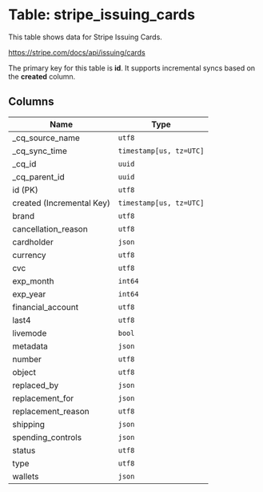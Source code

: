# Table: stripe_issuing_cards

This table shows data for Stripe Issuing Cards.

https://stripe.com/docs/api/issuing/cards

The primary key for this table is **id**.
It supports incremental syncs based on the **created** column.

## Columns

| Name          | Type          |
| ------------- | ------------- |
|_cq_source_name|`utf8`|
|_cq_sync_time|`timestamp[us, tz=UTC]`|
|_cq_id|`uuid`|
|_cq_parent_id|`uuid`|
|id (PK)|`utf8`|
|created (Incremental Key)|`timestamp[us, tz=UTC]`|
|brand|`utf8`|
|cancellation_reason|`utf8`|
|cardholder|`json`|
|currency|`utf8`|
|cvc|`utf8`|
|exp_month|`int64`|
|exp_year|`int64`|
|financial_account|`utf8`|
|last4|`utf8`|
|livemode|`bool`|
|metadata|`json`|
|number|`utf8`|
|object|`utf8`|
|replaced_by|`json`|
|replacement_for|`json`|
|replacement_reason|`utf8`|
|shipping|`json`|
|spending_controls|`json`|
|status|`utf8`|
|type|`utf8`|
|wallets|`json`|